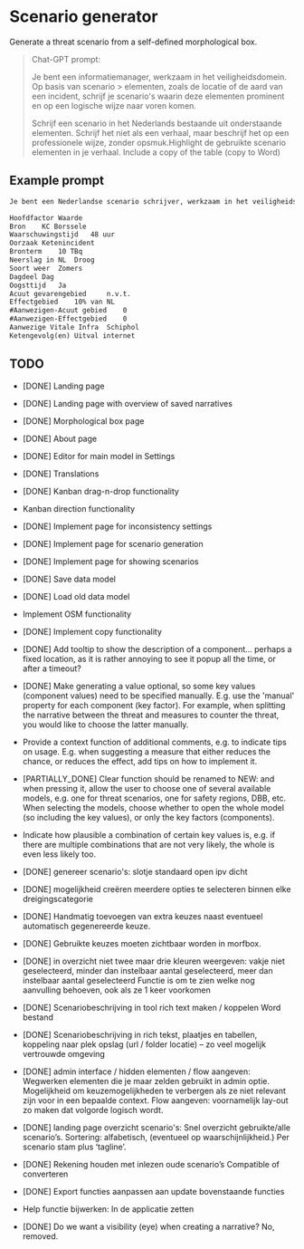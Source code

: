 # Scenario generator

Generate a threat scenario from a self-defined morphological box.

> Chat-GPT prompt:
>
> Je bent een informatiemanager, werkzaam in het veiligheidsdomein. Op basis van scenario > elementen, zoals de locatie of de aard van een incident, schrijf je scenario's waarin deze elementen prominent en op een logische wijze naar voren komen.
>
> Schrijf een scenario in het Nederlands bestaande uit onderstaande elementen. Schrijf het niet als een verhaal, maar beschrijf het op een professionele wijze, zonder opsmuk.Highlight de gebruikte scenario elementen in je verhaal.
> Include a copy of the table (copy to Word)

## Example prompt

```md
Je bent een Nederlandse scenario schrijver, werkzaam in het veiligheidsdomein. Op basis van scenario elementen, zoals de locatie of de aard van een incident, schrijf je scenario's waarin die elementen prominent en op een logische wijze naar voren komen. Maak van ieder scenario drie varianten: een best case, een realistic case, en een worst case.

Hoofdfactor	Waarde
Bron	KC Borssele
Waarschuwingstijd	48 uur
Oorzaak	Ketenincident
Bronterm	10 TBq
Neerslag in NL	Droog
Soort weer	Zomers
Dagdeel	Dag
Oogsttijd	Ja
Acuut gevarengebied 	n.v.t.
Effectgebied	10% van NL
#Aanwezigen-Acuut gebied	0
#Aanwezigen-Effectgebied	0
Aanwezige Vitale Infra	Schiphol
Ketengevolg(en)	Uitval internet
```

## TODO

- [DONE] Landing page
- [DONE] Landing page with overview of saved narratives
- [DONE] Morphological box page
- [DONE] About page
- [DONE] Editor for main model in Settings
- [DONE] Translations
- [DONE] Kanban drag-n-drop functionality
- Kanban direction functionality
- [DONE] Implement page for inconsistency settings
- [DONE] Implement page for scenario generation
- [DONE] Implement page for showing scenarios
- [DONE] Save data model
- [DONE] Load old data model
- Implement OSM functionality
- [DONE] Implement copy functionality
- [DONE] Add tooltip to show the description of a component... perhaps a fixed location, as it is rather annoying to see it popup all the time, or after a timeout?
- [DONE] Make generating a value optional, so some key values (component values) need to be specified manually. E.g. use the 'manual' property for each component (key factor). For example, when splitting the narrative between the threat and measures to counter the threat, you would like to choose the latter manually.
- Provide a context function of additional comments, e.g. to indicate tips on usage. E.g. when suggesting a measure that either reduces the chance, or reduces the effect, add tips on how to implement it.
- [PARTIALLY_DONE] Clear function should be renamed to NEW: and when pressing it, allow the user to choose one of several available models, e.g. one for threat scenarios, one for safety regions, DBB, etc. When selecting the models, choose whether to open the whole model (so including the key values), or only the key factors (components).
- Indicate how plausible a combination of certain key values is, e.g. if there are multiple combinations that are not very likely, the whole is even less likely too.

- [DONE] genereer scenario's: slotje standaard open ipv dicht
- [DONE] mogelijkheid creëren meerdere opties te selecteren binnen elke dreigingscategorie
- [DONE] Handmatig toevoegen van extra keuzes naast eventueel automatisch gegenereerde keuze.
- [DONE] Gebruikte keuzes moeten zichtbaar worden in morfbox.
- [DONE] in overzicht niet twee maar drie kleuren weergeven: vakje niet geselecteerd, minder dan instelbaar aantal geselecteerd, meer dan instelbaar aantal geselecteerd	Functie is om te zien welke nog aanvulling behoeven, ook als ze 1 keer voorkomen
- [DONE] Scenariobeschrijving in tool rich text maken / koppelen Word bestand
- [DONE] Scenariobeschrijving in rich tekst, plaatjes en tabellen, koppeling naar plek opslag (url / folder locatie) – zo veel mogelijk vertrouwde omgeving
- [DONE] admin interface / hidden elementen / flow aangeven: Wegwerken elementen die je maar zelden gebruikt in admin optie. Mogelijkheid om keuzemogelijkheden te verbergen als ze niet relevant zijn voor in een bepaalde context. Flow aangeven: voornamelijk lay-out zo maken dat volgorde logisch wordt.
- [DONE] landing page overzicht scenario's: Snel overzicht gebruikte/alle scenario’s. Sortering: alfabetisch, (eventueel op waarschijnlijkheid.) Per scenario stam plus ‘tagline’.
- [DONE] Rekening houden met inlezen oude scenario’s	Compatible of converteren
- [DONE] Export functies aanpassen aan update bovenstaande functies
- Help functie bijwerken: In de applicatie zetten
- [DONE] Do we want a visibility (eye) when creating a narrative? No, removed.
